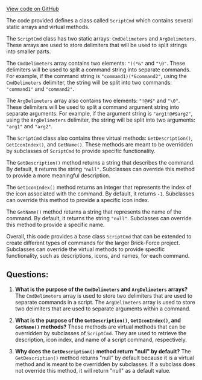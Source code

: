 [View code on GitHub](https://github.com/TieHaxJan/Brick-Force/Assembly-CSharp\ScriptCmd.cs)

The code provided defines a class called `ScriptCmd` which contains several static arrays and virtual methods. 

The `ScriptCmd` class has two static arrays: `CmdDelimeters` and `ArgDelimeters`. These arrays are used to store delimiters that will be used to split strings into smaller parts. 

The `CmdDelimeters` array contains two elements: `")(*&"` and `"\0"`. These delimiters will be used to split a command string into separate commands. For example, if the command string is `"command1)(*&command2"`, using the `CmdDelimeters` delimiter, the string will be split into two commands: `"command1"` and `"command2"`.

The `ArgDelimeters` array also contains two elements: `"!@#$"` and `"\0"`. These delimiters will be used to split a command argument string into separate arguments. For example, if the argument string is `"arg1!@#$arg2"`, using the `ArgDelimeters` delimiter, the string will be split into two arguments: `"arg1"` and `"arg2"`.

The `ScriptCmd` class also contains three virtual methods: `GetDescription()`, `GetIconIndex()`, and `GetName()`. These methods are meant to be overridden by subclasses of `ScriptCmd` to provide specific functionality.

The `GetDescription()` method returns a string that describes the command. By default, it returns the string `"null"`. Subclasses can override this method to provide a more meaningful description.

The `GetIconIndex()` method returns an integer that represents the index of the icon associated with the command. By default, it returns `-1`. Subclasses can override this method to provide a specific icon index.

The `GetName()` method returns a string that represents the name of the command. By default, it returns the string `"null"`. Subclasses can override this method to provide a specific name.

Overall, this code provides a base class `ScriptCmd` that can be extended to create different types of commands for the larger Brick-Force project. Subclasses can override the virtual methods to provide specific functionality, such as descriptions, icons, and names, for each command.
## Questions: 
 1. **What is the purpose of the `CmdDelimeters` and `ArgDelimeters` arrays?**
The `CmdDelimeters` array is used to store two delimiters that are used to separate commands in a script. The `ArgDelimeters` array is used to store two delimiters that are used to separate arguments within a command.
   
2. **What is the purpose of the `GetDescription()`, `GetIconIndex()`, and `GetName()` methods?**
These methods are virtual methods that can be overridden by subclasses of `ScriptCmd`. They are used to retrieve the description, icon index, and name of a script command, respectively.

3. **Why does the `GetDescription()` method return "null" by default?**
The `GetDescription()` method returns "null" by default because it is a virtual method and is meant to be overridden by subclasses. If a subclass does not override this method, it will return "null" as a default value.